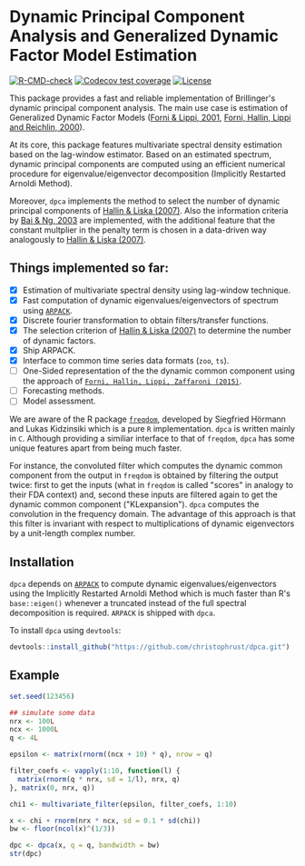 # Dynamic Principal Component Analysis and Generalized Dynamic Factor Model Estimation

<!-- badges: start -->
[![R-CMD-check](https://github.com/christophrust/dpca/actions/workflows/check-standard.yaml/badge.svg)](https://github.com/christophrust/dpca/actions/workflows/check-standard.yaml)
[![Codecov test coverage](https://codecov.io/gh/christophrust/dpca/branch/main/graph/badge.svg)](https://app.codecov.io/gh/christophrust/dpca?branch=main)
[![License](https://img.shields.io/github/license/christophrust/dpca)](./LICENSE)
<!-- badges: end -->

This package provides a fast and reliable implementation of Brillinger's dynamic principal component analysis. The main use case is estimation of Generalized Dynamic Factor Models ([Forni & Lippi, 2001](https://doi.org/10.1017/S0266466601176048), [Forni, Hallin, Lippi and Reichlin, 2000](https://www.jstor.org/stable/2646650)).

At its core, this package features multivariate spectral density estimation based on the lag-window estimator. Based on an estimated spectrum, dynamic principal components are computed using an efficient numerical procedure for eigenvalue/eigenvector decomposition (Implicitly Restarted Arnoldi Method).

Moreover, `dpca` implements the method to select the number of dynamic principal components of [Hallin & Liska (2007)](https://doi.org/10.1198/016214506000001275). Also the information criteria by [Bai & Ng, 2003](https://doi.org/10.1111/1468-0262.00273) are implemented, with the additional feature that the constant multplier in the penalty term is chosen in a data-driven way analogously to [Hallin & Liska (2007)](https://doi.org/10.1198/016214506000001275).

## Things implemented so far:

- [x] Estimation of multivariate spectral density using lag-window technique.
- [x] Fast computation of dynamic eigenvalues/eigenvectors of spectrum using [`ARPACK`](https://en.wikipedia.org/wiki/ARPACK).
- [x] Discrete fourier transformation to obtain filters/transfer functions.
- [x] The selection criterion of [Hallin & Liska (2007)](https://doi.org/10.1198/016214506000001275) to determine the number of dynamic factors.
- [x] Ship ARPACK.
- [x] Interface to common time series data formats (`zoo`, `ts`).
- [ ] One-Sided representation of the the dynamic common component using the approach of [`Forni, Hallin, Lippi, Zaffaroni (2015)`](http://dx.doi.org/10.1016/j.jeconom.2013.10.017).
- [ ] Forecasting methods.
- [ ] Model assessment.

We are aware of the R package [`freqdom`](https://cran.r-project.org/web/packages/freqdom/index.html), developed by Siegfried Hörmann and Lukas Kidzinsiki which is a pure `R` implementation. `dpca` is written mainly in `C`. Although providing a similiar interface to that of `freqdom`, `dpca` has some unique features apart from being much faster.

For instance, the convoluted filter which computes the dynamic common component from the output in `freqdom` is obtained by filtering the output twice: first to get the inputs \(what in `freqdom` is called "scores" in analogy to their FDA context\) and, second these inputs are filtered again to get the dynamic common component \("KLexpansion"\). `dpca` computes the convolution in the frequency domain. The advantage of this approach is that this filter is invariant with respect to multiplications of dynamic eigenvectors by a unit-length complex number.

## Installation

`dpca` depends on [`ARPACK`](https://en.wikipedia.org/wiki/ARPACK) to compute dynamic eigenvalues/eigenvectors using the Implicitly Restarted Arnoldi Method which is much faster than R's `base::eigen()` whenever a truncated instead of the full spectral decomposition is required. `ARPACK` is shipped with `dpca`.

To install `dpca` using `devtools`:

```r
devtools::install_github("https://github.com/christophrust/dpca.git")
```


## Example

```r
set.seed(123456)

## simulate some data
nrx <- 100L
ncx <- 1000L
q <- 4L

epsilon <- matrix(rnorm((ncx + 10) * q), nrow = q)

filter_coefs <- vapply(1:10, function(l) {
  matrix(rnorm(q * nrx, sd = 1/l), nrx, q)
}, matrix(0, nrx, q))

chi1 <- multivariate_filter(epsilon, filter_coefs, 1:10)

x <- chi + rnorm(nrx * ncx, sd = 0.1 * sd(chi))
bw <- floor(ncol(x)^(1/3))

dpc <- dpca(x, q = q, bandwidth = bw)
str(dpc)
```
